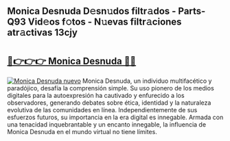 ## Monica Desnuda D𝚎sn𝚞dos filtr𝚊dos - Parts-Q93 Vid𝚎os f𝚘tos - N𝚞evas filtr𝚊ciones atr𝚊ctivas 13cjy

# <h2><a href="http://mbde8z.tromn.icu/?c=Monica+Desnuda">🔗👉👉👉 Monica Desnuda 🔗🔗</a></h2>

[![Monica Desnuda nuevo](https://i.imgur.com/pEAQMta.gif)](http://mbde8z.tromn.icu/?c=Monica+Desnuda)
Monica Desnuda, un individuo multifacético y paradójico, desafía la comprensión simple. Su uso pionero de los medios digitales para la autoexpresión ha cautivado y enfurecido a los observadores, generando debates sobre ética, identidad y la naturaleza evolutiva de las comunidades en línea. Independientemente de sus esfuerzos futuros, su importancia en la era digital es innegable. Armada con una tenacidad inquebrantable y un encanto innegable, la influencia de Monica Desnuda en el mundo virtual no tiene límites.
